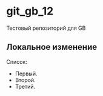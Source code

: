# git_gb_12
Тестовый репозиторий для GB

## Локальное изменение

Список:

* Первый.
* Второй.
* Третий.
